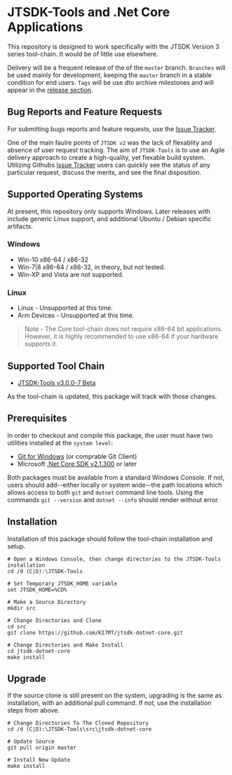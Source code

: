 # JTSDK-Tools and .Net Core Applications
This repository is designed to work specifically with the JTSDK Version 3 series
tool-chain. It would be of little use elsewhere.

Delivery will be a frequent release of the of the `master` branch. `Branches`
will be used mainly for development, keeping the `master` branch in a stable
condition for end users. `Tags` will be use dto archive milestones and will
appear in the [release section](https://github.com/KI7MT/jtsdk-dotnet-core/releases).

## Bug Reports and Feature Requests
For submitting bugs reports and feature requests, use the [Issue Tracker](https://github.com/KI7MT/jtsdk-dotnet-core/issues).

One of the main faulre points of `JTSDK v2` was the lack of flexablity and absence
of user request tracking. The aim of `JTSDK-Tools` is to use an Agile delivery
approach to create a high-quality, yet flexable build system. Utilizing Githubs 
[Issue Tracker](https://github.com/KI7MT/jtsdk-dotnet-core/issues)
users can quickly see the status of any particular request, discuss the merits,
and see the final disposition.

## Supported Operating Systems
At present, this repository only supports Windows. Later releases with include
generic Linux support, and additional Ubuntu / Debian specific artifacts.

### Windows
* Win-10 x86-64 / x86-32
* Win-7|8 x86-64 / x86-32, in theory, but not tested.
* Win-XP and Vista are not supported.

### Linux
* Linux - Unsupported at this time.
* Arm Devices - Unsupported at this time.

>Note - The Core tool-chain does not require x86-64 bit applications. However,
it is highly recommended to use x86-64 if your hardware supports it.

## Supported Tool Chain
* [JTSDK-Tools v3.0.0-7 Beta](https://sourceforge.net/projects/jtsdk/files/win32/3.0.0/beta-testing/)

As the tool-chain is updated, this package will track with those changes.

## Prerequisites
In order to checkout and compile this package, the user must have two
utilities installed at the `system level`:
* [Git for Windows](https://git-scm.com/) (or comprable Git Client)
* Microsoft [.Net Core SDK v2.1.300](https://www.microsoft.com/net/download/windows)
or later

Both packages must be available from a standard Windows Console. If not, users
should add--either locally or system wide--the path locations which allows access
to both `git` and `dotnet` command line tools. Using the commands `git --version`
and `dotnet --info` should render without error.

## Installation
Installation of this package should follow the tool-chain installation and
setup.

```
# Open a Windows Console, then change directories to the JTSDK-Tools installation
cd /d (C|D):\JTSDK-Tools

# Set Temporary JTSDK_HOME variable
set JTSDK_HOME=%CD%

# Make a Source Directory
mkdir src

# Change Directories and Clone
cd src
git clone https://github.com/KI7MT/jtsdk-dotnet-core.git

# Change Directories and Make Install
cd jtsdk-dotnet-core
make install
```

## Upgrade
If the source clone is still present on the system, upgrading is the same as
installation, with an additional pull command. If not, use the installation steps
from above.
```
# Change Directories To The Cloned Repository
cd /d (C|D):\JTSDK-Tools\src\jtsdk-dotnet-core

# Update Source
git pull origin master

# Install New Update
make install
```